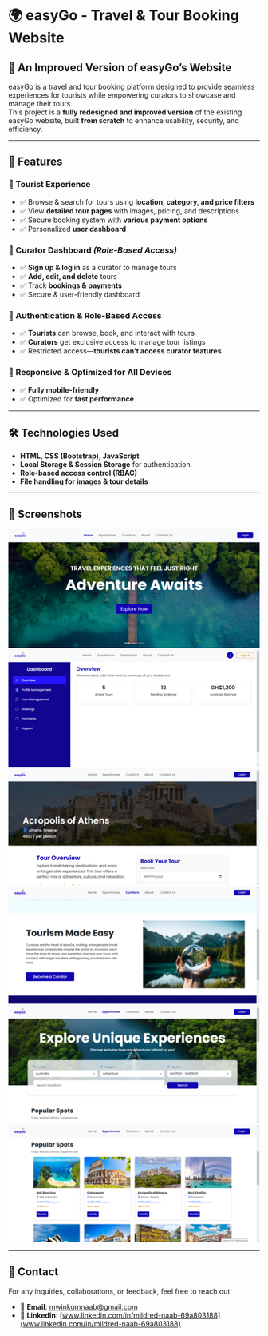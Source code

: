 # 🌍 easyGo - Travel & Tour Booking Website  

## 🚀 An Improved Version of easyGo’s Website  

easyGo is a travel and tour booking platform designed to provide seamless experiences for tourists while empowering curators to showcase and manage their tours.  
This project is a **fully redesigned and improved version** of the existing easyGo website, built **from scratch** to enhance usability, security, and efficiency.  

---

## 📌 Features  

### 🔹 Tourist Experience  
- ✅ Browse & search for tours using **location, category, and price filters**  
- ✅ View **detailed tour pages** with images, pricing, and descriptions  
- ✅ Secure booking system with **various payment options**  
- ✅ Personalized **user dashboard**  

### 🔹 Curator Dashboard *(Role-Based Access)*  
- ✅ **Sign up & log in** as a curator to manage tours  
- ✅ **Add, edit, and delete** tours  
- ✅ Track **bookings & payments**  
- ✅ Secure & user-friendly dashboard  

### 🔹 Authentication & Role-Based Access  
- ✅ **Tourists** can browse, book, and interact with tours  
- ✅ **Curators** get exclusive access to manage tour listings  
- ✅ Restricted access—**tourists can’t access curator features**  

### 🔹 Responsive & Optimized for All Devices  
- ✅ **Fully mobile-friendly**  
- ✅ Optimized for **fast performance**  

---

## 🛠️ Technologies Used  

- **HTML, CSS (Bootstrap), JavaScript**  
- **Local Storage & Session Storage** for authentication  
- **Role-based access control (RBAC)**  
- **File handling for images & tour details**  

---

## 📸 Screenshots  

![Homepage](assets/images/homepage.png)  
![Curator Dashboard ](assets/images/curator_dashboard.png)  
![Tour Details Page](assets/images/tour_details.png)  
![Curator Page](assets/images/curator.png)  
![Experiences Page](assets/images/explore.png)  
![Experiences Page](assets/images/tour_cards.png) 

---

## 📩 Contact  

For any inquiries, collaborations, or feedback, feel free to reach out:  

- 📧 **Email**: [mwinkomnaab@gmail.com](mailto:mwinkomnaab@gmail.com)  
- 🔗 **LinkedIn**: [www.linkedin.com/in/mildred-naab-69a803188](www.linkedin.com/in/mildred-naab-69a803188)  
